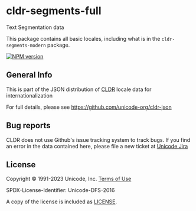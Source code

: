 # cldr-segments-full

Text Segmentation data

This package contains all basic locales, including what is in the `cldr-segments-modern` package.


[![NPM version](https://img.shields.io/npm/v/cldr-segments-full.svg?style=flat)](https://www.npmjs.org/package/cldr-segments-full)

## General Info

This is part of the JSON distribution of [CLDR](https://cldr.unicode.org/)
locale data for internationalization

For full details, please see <https://github.com/unicode-org/cldr-json>

## Bug reports

CLDR does not use Github's issue tracking system to track bugs.  If you find an error in
the data contained here, please file a new ticket at [Unicode Jira](https://unicode-org.atlassian.net/projects/CLDR/issues)

## License

Copyright © 1991-2023 Unicode, Inc.
[Terms of Use](http://www.unicode.org/copyright.html)

SPDX-License-Identifier: Unicode-DFS-2016

A copy of the license is included as [LICENSE](./LICENSE).
